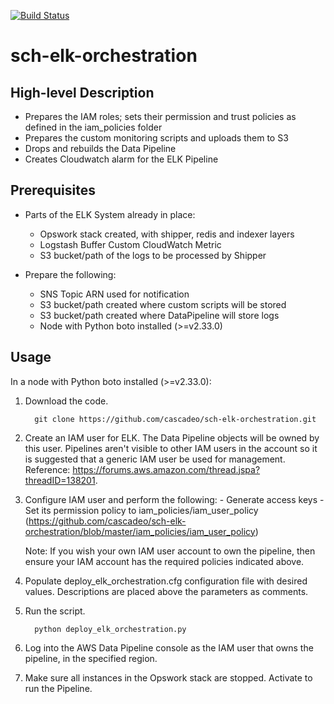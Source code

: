 [![Build Status](https://secure.travis-ci.org/SCH-CISM/sch-elk-orchestration.png)](http://travis-ci.org/SCH-CISM/sch-elk-orchestration)

sch-elk-orchestration
=====================

High-level Description
---------------------
 - Prepares the IAM roles; sets their permission and trust policies as defined in the iam_policies folder
 - Prepares the custom monitoring scripts and uploads them to S3
 - Drops and rebuilds the Data Pipeline
 - Creates Cloudwatch alarm for the ELK Pipeline

Prerequisites
-------------
 - Parts of the ELK System already in place:
    - Opswork stack created, with shipper, redis and indexer layers
    - Logstash Buffer Custom CloudWatch Metric
    - S3 bucket/path of the logs to be processed by Shipper

 - Prepare the following:
    - SNS Topic ARN used for notification
    - S3 bucket/path created where custom scripts will be stored
    - S3 bucket/path created where DataPipeline will store logs
    - Node with Python boto installed (>=v2.33.0)

Usage
-----
In a node with Python boto installed (>=v2.33.0):

1. Download the code.

         git clone https://github.com/cascadeo/sch-elk-orchestration.git

2. Create an IAM user for ELK. The Data Pipeline objects will be owned by this user. Pipelines aren't visible to other IAM users in the account so it is suggested that a generic IAM user be used for management. Reference: https://forums.aws.amazon.com/thread.jspa?threadID=138201.

3. Configure IAM user and perform the following:
         - Generate access keys
         - Set its permission policy to iam_policies/iam_user_policy (https://github.com/cascadeo/sch-elk-orchestration/blob/master/iam_policies/iam_user_policy)

	Note: If you wish your own IAM user account to own the pipeline, then ensure your IAM account has the required policies indicated above.

4. Populate deploy_elk_orchestration.cfg configuration file with desired values. Descriptions are placed above the parameters as comments.

5. Run the script.

         python deploy_elk_orchestration.py

6. Log into the AWS Data Pipeline console as the IAM user that owns the pipeline, in the specified region.

7. Make sure all instances in the Opswork stack are stopped. Activate to run the Pipeline.

